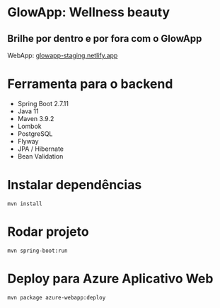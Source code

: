 # GlowApp: Wellness beauty
## Brilhe por dentro e por fora com o GlowApp
WebApp: [glowapp-staging.netlify.app](https://glowapp-staging.netlify.app/)

# Ferramenta para o backend

* Spring Boot 2.7.11
* Java 11
* Maven 3.9.2
* Lombok
* PostgreSQL
* Flyway
* JPA / Hibernate
* Bean Validation

# Instalar dependências

`mvn install`

# Rodar projeto

`mvn spring-boot:run`

# Deploy para Azure Aplicativo Web

`mvn package azure-webapp:deploy`